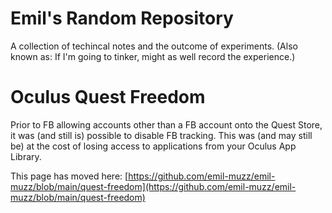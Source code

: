 # Emil's Random Repository
A collection of techincal notes and the outcome of experiments. 
(Also known as: If I'm going to tinker, might as well record the experience.)


# Oculus Quest Freedom
Prior to FB allowing accounts other than a FB account onto the Quest Store, it was (and still is) possible to disable FB tracking. This was (and may still be) at the cost of losing access to applications from your Oculus App Library. 



This page has moved here: [https://github.com/emil-muzz/emil-muzz/blob/main/quest-freedom](https://github.com/emil-muzz/emil-muzz/blob/main/quest-freedom)



